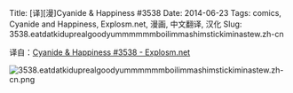 Title: [译][漫]Cyanide & Happiness #3538
Date: 2014-06-23
Tags: comics, Cyanide and Happiness, Explosm.net, 漫画, 中文翻译, 汉化
Slug: 3538.eatdatkiduprealgoodyummmmmmboilimmashimstickiminastew.zh-cn

译自：[Cyanide & Happiness #3538 - Explosm.net](http://explosm.net/comics/3538/)


![3538.eatdatkiduprealgoodyummmmmmboilimmashimstickiminastew.zh-cn.png](/static/images/comics/3538.eatdatkiduprealgoodyummmmmmboilimmashimstickiminastew.zh-cn.png)
